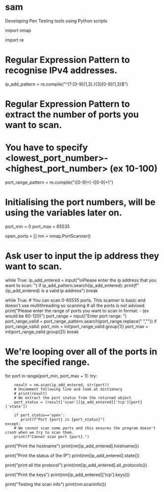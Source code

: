 # sam
Developing Pen Testing tools using Python scripts

import nmap

import re

# Regular Expression Pattern to recognise IPv4 addresses.
ip_add_pattern = re.compile("^(?:[0-9]{1,3}\.){3}[0-9]{1,3}$")
# Regular Expression Pattern to extract the number of ports you want to scan. 
# You have to specify <lowest_port_number>-<highest_port_number> (ex 10-100)
port_range_pattern = re.compile("([0-9]+)-([0-9]+)")
# Initialising the port numbers, will be using the variables later on.
port_min = 0
port_max = 65535

open_ports = []
nm = nmap.PortScanner()
# Ask user to input the ip address they want to scan.
while True:
    ip_add_entered = input("\nPlease enter the ip address that you want to scan: ")
    if ip_add_pattern.search(ip_add_entered):
        print(f"{ip_add_entered} is a valid ip address")
        break

while True:
    # You can scan 0-65535 ports. This scanner is basic and doesn't use multithreading so scanning 
    # all the ports is not advised.
    print("Please enter the range of ports you want to scan in format: <int>-<int> (ex would be 60-120)")
    port_range = input("Enter port range: ")
    port_range_valid = port_range_pattern.search(port_range.replace(" ",""))
    if port_range_valid:
        port_min = int(port_range_valid.group(1))
        port_max = int(port_range_valid.group(2))
        break


# We're looping over all of the ports in the specified range.
for port in range(port_min, port_max + 1):
    try:
        
        result = nm.scan(ip_add_entered, str(port))
        # Uncomment following line and look at dictionary
        # print(result)
        # We extract the port status from the returned object
        port_status = (result['scan'][ip_add_entered]['tcp'][port]['state'])
        
        if port_status=='open':
           print(f"Port {port} is {port_status}")
    except:
        # We cannot scan some ports and this ensures the program doesn't crash when we try to scan them.
        print(f"Cannot scan port {port}.")

print("Print the hostname")
print(nm[ip_add_entered].hostname())

print("Print the status of the IP")
print(nm[ip_add_entered].state())

print("print all the protocol")
print(nm[ip_add_entered].all_protocols())

print("Print the keys")
print(nm[ip_add_entered]['tcp'].keys())

print("Testing the scan info")
print(nm.scaninfo())
